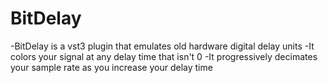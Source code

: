 # BitDelay

-BitDelay is a vst3 plugin that emulates old hardware digital delay units
-It colors your signal at any delay time that isn't 0
-It progressively decimates your sample rate as you increase your delay time
